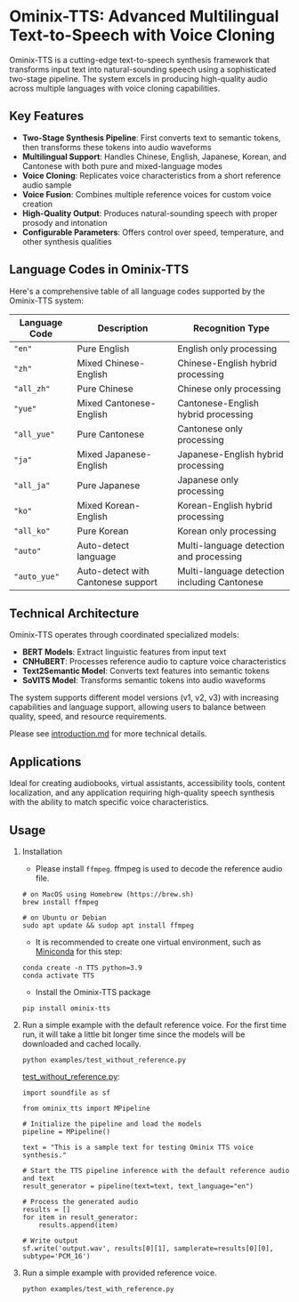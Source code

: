 # Ominix-TTS: Advanced Multilingual Text-to-Speech with Voice Cloning

Ominix-TTS is a cutting-edge text-to-speech synthesis framework that transforms input text into natural-sounding speech using a sophisticated two-stage pipeline. The system excels in producing high-quality audio across multiple languages with voice cloning capabilities.

## Key Features

- **Two-Stage Synthesis Pipeline**: First converts text to semantic tokens, then transforms these tokens into audio waveforms
- **Multilingual Support**: Handles Chinese, English, Japanese, Korean, and Cantonese with both pure and mixed-language modes
- **Voice Cloning**: Replicates voice characteristics from a short reference audio sample
- **Voice Fusion**: Combines multiple reference voices for custom voice creation
- **High-Quality Output**: Produces natural-sounding speech with proper prosody and intonation
- **Configurable Parameters**: Offers control over speed, temperature, and other synthesis qualities

## Language Codes in Ominix-TTS

Here's a comprehensive table of all language codes supported by the Ominix-TTS system:

| Language Code | Description | Recognition Type |
|---------------|-------------|------------------|
| `"en"`        | Pure English | English only processing |
| `"zh"`        | Mixed Chinese-English | Chinese-English hybrid processing |
| `"all_zh"`    | Pure Chinese | Chinese only processing |
| `"yue"`       | Mixed Cantonese-English | Cantonese-English hybrid processing |
| `"all_yue"`   | Pure Cantonese | Cantonese only processing |
| `"ja"`        | Mixed Japanese-English | Japanese-English hybrid processing |
| `"all_ja"`    | Pure Japanese | Japanese only processing |
| `"ko"`        | Mixed Korean-English | Korean-English hybrid processing |
| `"all_ko"`    | Pure Korean | Korean only processing |
| `"auto"`      | Auto-detect language | Multi-language detection and processing |
| `"auto_yue"`  | Auto-detect with Cantonese support | Multi-language detection including Cantonese |

## Technical Architecture

Ominix-TTS operates through coordinated specialized models:
- **BERT Models**: Extract linguistic features from input text
- **CNHuBERT**: Processes reference audio to capture voice characteristics
- **Text2Semantic Model**: Converts text features into semantic tokens
- **SoVITS Model**: Transforms semantic tokens into audio waveforms

The system supports different model versions (v1, v2, v3) with increasing capabilities and language support, allowing users to balance between quality, speed, and resource requirements.

Please see [introduction.md](./introduction.md) for more technical details.

## Applications

Ideal for creating audiobooks, virtual assistants, accessibility tools, content localization, and any application requiring high-quality speech synthesis with the ability to match specific voice characteristics.

## Usage

1. Installation
    - Please install `ffmpeg`. ffmpeg is used to decode the reference audio file.         
    ```
    # on MacOS using Homebrew (https://brew.sh)
    brew install ffmpeg 

    # on Ubuntu or Debian
    sudo apt update && sudop apt install ffmpeg
    ```

    - It is recommended to create one virtual environment, such as [Miniconda](https://www.anaconda.com/docs/getting-started/miniconda/main) for this step:
    ```
    conda create -n TTS python=3.9
    conda activate TTS
    ```

    - Install the Ominix-TTS package
    ```
    pip install ominix-tts
    ```

2. Run a simple example with the default reference voice. For the first time run, it will take a little bit longer time since the models will be downloaded and cached locally.
    ```
    python examples/test_without_reference.py
    ```
    
    [test_without_reference.py](./examples/test_without_reference.py):
    ```
    import soundfile as sf

    from ominix_tts import MPipeline

    # Initialize the pipeline and load the models
    pipeline = MPipeline()

    text = "This is a sample text for testing Ominix TTS voice synthesis."

    # Start the TTS pipeline inference with the default reference audio and text
    result_generator = pipeline(text=text, text_language="en")

    # Process the generated audio
    results = []
    for item in result_generator:
        results.append(item)

    # Write output
    sf.write('output.wav', results[0][1], samplerate=results[0][0], subtype='PCM_16')
    ```

3. Run a simple example with provided reference voice.
    ```
    python examples/test_with_reference.py
    ```
